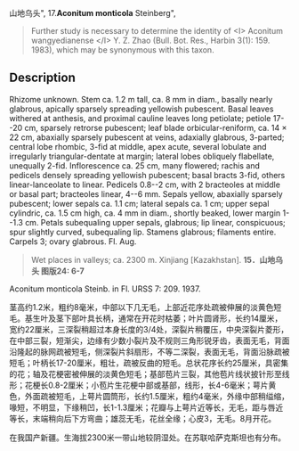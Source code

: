 山地乌头",
17.**Aconitum monticola** Steinberg",

> Further study is necessary to determine the identity of &lt;I&gt; Aconitum wangyedianense &lt;/I&gt; Y. Z. Zhao (Bull. Bot. Res., Harbin 3(1): 159. 1983), which may be synonymous with this taxon.

## Description
Rhizome unknown. Stem ca. 1.2 m tall, ca. 8 mm in diam., basally nearly glabrous, apically sparsely spreading yellowish pubescent. Basal leaves withered at anthesis, and proximal cauline leaves long petiolate; petiole 17--20 cm, sparsely retrorse pubescent; leaf blade orbicular-reniform, ca. 14 × 22 cm, abaxially sparsely pubescent at veins, adaxially glabrous, 3-parted; central lobe rhombic, 3-fid at middle, apex acute, several lobulate and irregularly triangular-dentate at margin; lateral lobes obliquely flabellate, unequally 2-fid. Inflorescence ca. 25 cm, many flowered; rachis and pedicels densely spreading yellowish pubescent; basal bracts 3-fid, others linear-lanceolate to linear. Pedicels 0.8--2 cm, with 2 bracteoles at middle or basal part; bracteoles linear, 4--6 mm. Sepals yellow, abaxially sparsely pubescent; lower sepals ca. 1.1 cm; lateral sepals ca. 1 cm; upper sepal cylindric, ca. 1.5 cm high, ca. 4 mm in diam., shortly beaked, lower margin 1--1.3 cm. Petals subequaling upper sepals, glabrous; lip linear, conspicuous; spur slightly curved, subequaling lip. Stamens glabrous; filaments entire. Carpels 3; ovary glabrous. Fl. Aug.

> Wet places in valleys; ca. 2300 m. Xinjiang [Kazakhstan].
**15．山地乌头 图版24: 6-7**

Aconitum monticola Steinb. in Fl. URSS 7: 209. 1937.

茎高约1.2米，粗约8毫米，中部以下几无毛，上部近花序处疏被伸展的淡黄色短毛。基生叶及茎下部叶具长柄，通常在开花时枯萎；叶片圆肾形，长约14厘米，宽约22厘米，三深裂稍超过本身长度的3/4处，深裂片稍覆压，中央深裂片菱形，在中部三裂，短渐尖，边缘有少数小裂片及不规则三角形锐牙齿，表面无毛，背面沿隆起的脉网疏被短毛，侧深裂片斜扇形，不等二深裂，表面无毛，背面沿脉疏被短毛；叶柄长17-20厘米，粗壮，疏被反曲的短毛。总状花序长约25厘米，具密集的花；轴及花梗密被伸展的淡黄色短毛；基部苞片三裂，其他苞片线状披针形至线形；花梗长0.8-2厘米；小苞片生花梗中部或基部，线形，长4-6毫米；萼片黄色，外面疏被短毛，上萼片圆筒形，长约1.5厘米，粗约4毫米，外缘中部稍缢缩，喙短，不明显，下缘稍凹，长1-1.3厘米；花瓣与上萼片近等长，无毛，距与唇近等长，末端稍向后下方弯曲；雄蕊无毛，花丝全缘；心皮3，无毛。8月开花。

在我国产新疆。生海拔2300米一带山地较阴湿处。在苏联哈萨克斯坦也有分布。
